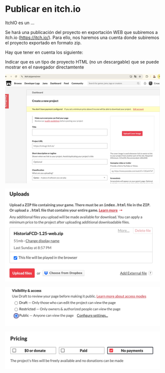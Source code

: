 # Publicar en itch.io 


ItchIO es un ... 

Se hará una publicación del proyecto en exportación  WEB que subiremos a itch.io (https://itch.io/). Para ello, nos haremos una cuenta donde subiremos el proyecto exportado en formato zip. 

Hay que tener en cuenta los siguiente:

Indicar que es un tipo de proyecto HTML (no un descargable) que se puede mostrar en el navegador directamtente

![NuevoJuego](itch_new.png)



![Subir](itch_subir.png)



![visibilidad](itch_visibility.png)



![NuevoPricing](itch_pricing.png)
